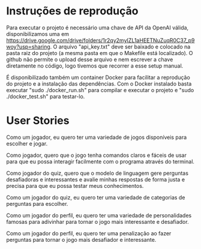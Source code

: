 # Instruções de reprodução
Para executar o projeto é necessário uma chave de API da OpenAI válida, disponibilizamos uma em https://drive.google.com/drive/folders/1r2qy2myIZL1aHEETNuZuqR0C37_p9woy?usp=sharing. O arquivo "api_key.txt" deve ser baixado e colocado na pasta raiz do projeto (a mesma pasta em que o Makefile está localizado). O github não permite o upload desse arquivo e nem escrever a chave diretamente no código, logo tivemos que recorrer a esse setup manual.

É disponibilizado também um container Docker para facilitar a reprodução do projeto e a instalação das dependências. Com o Docker instalado basta executar "sudo ./docker_run.sh" para compilar e executar o projeto e "sudo ./docker_test.sh" para testar-lo.

# User Stories
Como um jogador, eu quero ter uma variedade de jogos disponíveis para escolher e jogar.

Como jogador, quero que o jogo tenha comandos claros e fáceis de usar para que eu possa interagir facilmente com o programa através do terminal.

Como jogador do quiz, quero que o modelo de linguagem gere perguntas desafiadoras e interessantes e avalie minhas respostas de forma justa e precisa para que eu possa testar meus conhecimentos.

Como um jogador do quiz, eu quero ter uma variedade de categorias de perguntas para escolher.

Como um jogador do perfil, eu quero ter uma variedade de personalidades famosas para adivinhar para tornar o jogo mais interessante e desafiador.

Como um jogador do perfil, eu quero ter uma penalização ao fazer perguntas para tornar o jogo mais desafiador e interessante.
